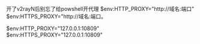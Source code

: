 开了v2rayN后别忘了给powshell开代理
$env:HTTP_PROXY="http://域名:端口"
$env:HTTPS_PROXY="http://域名:端口。

$env:HTTP_PROXY="127.0.0.1:10809"
$env:HTTPS_PROXY="127.0.0.1:10809"